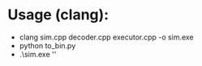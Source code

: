 # Usage (clang):
* clang sim.cpp decoder.cpp executor.cpp -o sim.exe
* python to_bin.py
* .\sim.exe '<n>'
